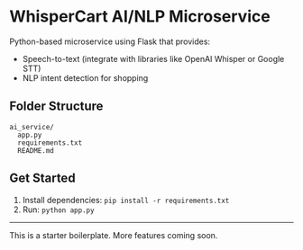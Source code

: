 # WhisperCart AI/NLP Microservice

Python-based microservice using Flask that provides:
- Speech-to-text (integrate with libraries like OpenAI Whisper or Google STT)
- NLP intent detection for shopping

## Folder Structure
```
ai_service/
  app.py
  requirements.txt
  README.md
```

## Get Started
1. Install dependencies: `pip install -r requirements.txt`
2. Run: `python app.py`

---
This is a starter boilerplate. More features coming soon.
